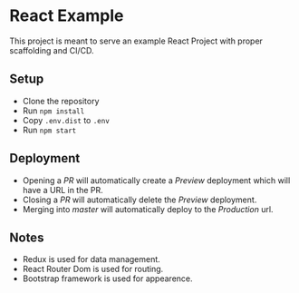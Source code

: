 # React Example
This project is meant to serve an example React Project with proper scaffolding and CI/CD.

## Setup
* Clone the repository
* Run `npm install`
* Copy `.env.dist` to `.env`
* Run `npm start`

## Deployment
* Opening a *PR* will automatically create a *Preview* deployment which will have a URL in the PR.
* Closing a *PR* will automatically delete the *Preview* deployment.
* Merging into *master* will automatically deploy to the *Production* url.

## Notes
* Redux is used for data management.
* React Router Dom is used for routing.
* Bootstrap framework is used for appearence.
